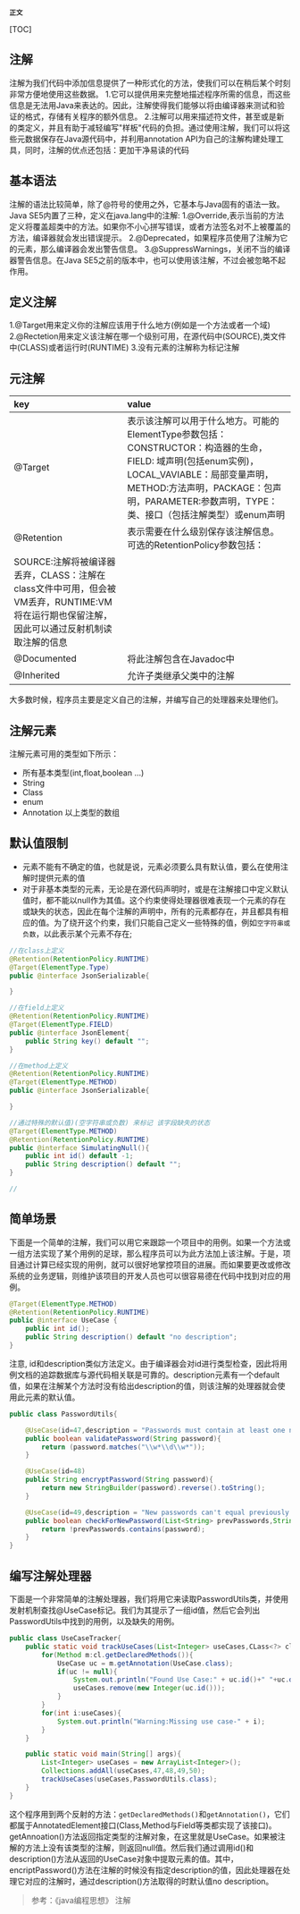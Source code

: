 **`正文`**

[TOC]

## 注解
注解为我们代码中添加信息提供了一种形式化的方法，使我们可以在稍后某个时刻非常方便地使用这些数据。
1.它可以提供用来完整地描述程序所需的信息，而这些信息是无法用Java来表达的。因此，注解使得我们能够以将由编译器来测试和验证的格式，存储有关程序的额外信息。
2.注解可以用来描述符文件，甚至或是新的类定义，并且有助于减轻编写"样板"代码的负担。通过使用注解，我们可以将这些元数据保存在Java源代码中，并利用annotation API为自己的注解构建处理工具，同时，注解的优点还包括：更加干净易读的代码

## 基本语法
注解的语法比较简单，除了@符号的使用之外，它基本与Java固有的语法一致。Java SE5内置了三种，定义在java.lang中的注解:
1.@Override,表示当前的方法定义将覆盖超类中的方法。如果你不小心拼写错误，或者方法签名对不上被覆盖的方法，编译器就会发出错误提示。
2.@Deprecated，如果程序员使用了注解为它的元素，那么编译器会发出警告信息。
3.@SuppressWarnings，关闭不当的编译器警告信息。在Java SE5之前的版本中，也可以使用该注解，不过会被忽略不起作用。

## 定义注解
1.@Target用来定义你的注解应该用于什么地方(例如是一个方法或者一个域)
2.@Rectetion用来定义该注解在哪一个级别可用，在源代码中(SOURCE),类文件中(CLASS)或者运行时(RUNTIME)
3.没有元素的注解称为标记注解

## 元注解
| key      |    value |
| :-------- | :-------- |
| @Target  | 表示该注解可以用于什么地方。可能的ElementType参数包括：CONSTRUCTOR：构造器的生命，FIELD: 域声明(包括enum实例)，LOCAL_VAVIABLE：局部变量声明，METHOD:方法声明，PACKAGE：包声明，PARAMETER:参数声明，TYPE：类、接口（包括注解类型）或enum声明|
| @Retention  | 表示需要在什么级别保存该注解信息。可选的RetentionPolicy参数包括：
SOURCE:注解将被编译器丢弃，CLASS：注解在class文件中可用，但会被VM丢弃，RUNTIME:VM将在运行期也保留注解，因此可以通过反射机制读取注解的信息|
| @Documented  | 将此注解包含在Javadoc中|
| @Inherited  | 允许子类继承父类中的注解|

大多数时候，程序员主要是定义自己的注解，并编写自己的处理器来处理他们。

## 注解元素
注解元素可用的类型如下所示：
* 所有基本类型(int,float,boolean  ...)
* String
* Class
* enum
* Annotation
以上类型的数组


## 默认值限制
* 元素不能有不确定的值，也就是说，元素必须要么具有默认值，要么在使用注解时提供元素的值
* 对于非基本类型的元素，无论是在源代码声明时，或是在注解接口中定义默认值时，都不能以null作为其值。这个约束使得处理器很难表现一个元素的存在或缺失的状态，因此在每个注解的声明中，所有的元素都存在，并且都具有相应的值。为了绕开这个约束，我们只能自己定义一些特殊的值，例如`空字符串或负数`，以此表示某个元素不存在;


```java
//在class上定义
@Retention(RetentionPolicy.RUNTIME)
@Target(ElementType.Type)
public @interface JsonSerializable{

}

//在field上定义
@Retention(RetentionPolicy.RUNTIME)
@Target(ElementType.FIELD)
public @interface JsonElement{
    public String key() default "";
}

//在method上定义
@Retention(RetentionPolicy.RUNTIME)
@Target(ElementType.METHOD)
public @interface JsonSerializable{

}

//通过特殊的默认值)(空字符串或负数) 来标记 该字段缺失的状态
@Target(ElementType.METHOD)
@Retention(RetentionPolicy.RUNTIME)
public @interface SimulatingNull(){
    public int id() default -1;
    public String description() default "";
}

//

```


## 简单场景
下面是一个简单的注解，我们可以用它来跟踪一个项目中的用例。如果一个方法或一组方法实现了某个用例的足球，那么程序员可以为此方法加上该注解。于是，项目通过计算已经实现的用例，就可以很好地掌控项目的进展。而如果要更改或修改系统的业务逻辑，则维护该项目的开发人员也可以很容易德在代码中找到对应的用例。
```java
@Target(ElementType.METHOD)
@Retention(RetentionPolicy.RUNTIME)
public @interface UseCase {
    public int id();
    public String description() default "no description";
}
```


注意, id和description类似方法定义。由于编译器会对id进行类型检查，因此将用例文档的追踪数据库与源代码相关联是可靠的。description元素有一个default值，如果在注解某个方法时没有给出description的值，则该注解的处理器就会使用此元素的默认值。
```java
public class PasswordUtils{

    @UseCase(id=47,description = "Passwords must contain at least one numeric")
    public boolean validatePassword(String password){
        return (password.matches("\\w*\\d\\w*"));
    }

    @UseCase(id=48)
    public String encryptPassword(String password){
        return new StringBuilder(password).reverse().toString();
    }

    @UseCase(id=49,description = "New passwords can't equal previously used ones")
    public boolean checkForNewPassword(List<String> prevPasswords,String password){
        return !prevPasswords.contains(password);
    }
}
```


## 编写注解处理器
下面是一个非常简单的注解处理器，我们将用它来读取PasswordUtils类，并使用发射机制查找@UseCase标记。我们为其提示了一组id值，然后它会列出PasswordUtils中找到的用例，以及缺失的用例。
```java
public class UseCaseTracker{
    public static void trackUseCases(List<Integer> useCases,CLass<?> cl){
        for(Method m:cl.getDeclaredMethods()){
            UseCase uc = m.getAnnotation(UseCase.class);
            if(uc != null){
                System.out.println("Found Use Case:" + uc.id()+" "+uc.description());
                useCases.remove(new Integer(uc.id()));
            }
        }
        for(int i:useCases){
            System.out.println("Warning:Missing use case-" + i);
        }
    }

    public static void main(String[] args){
        List<Integer> useCases = new ArrayList<Integer>();
        Collections.addAll(useCases,47,48,49,50);
        trackUseCases(useCases,PasswordUtils.class);
    }
}
```
这个程序用到两个反射的方法：`getDeclaredMethods()`和`getAnnotation()`，它们都属于AnnotatedElement接口(Class,Method与Field等类都实现了该接口)。getAnnoation()方法返回指定类型的注解对象，在这里就是UseCase。如果被注解的方法上没有该类型的注解，则返回null值。然后我们通过调用id()和description()方法从返回的UseCase对象中提取元素的值。其中，encriptPassword()方法在注解的时候没有指定description的值，因此处理器在处理它对应的注解时，通过description()方法取得的时默认值no description。



> 参考：《java编程思想》 注解
